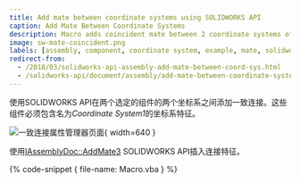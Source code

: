 ```yaml
---
title: Add mate between coordinate systems using SOLIDWORKS API
caption: Add Mate Between Coordinate Systems
description: Macro adds coincident mate between 2 coordinate systems of 2 selected components
image: sw-mate-coincident.png
labels: [assembly, component, coordinate system, example, mate, solidworks api]
redirect-from:
  - /2018/03/solidworks-api-assembly-add-mate-between-coord-sys.html
  - /solidworks-api/document/assembly/add-mate-between-coordinate-systems
---
```

使用SOLIDWORKS API在两个选定的组件的两个坐标系之间添加一致连接。这些组件必须包含名为*Coordinate System1*的坐标系特征。

![一致连接属性管理器页面](sw-mate-coincident.png){ width=640 }

使用[IAssemblyDoc::AddMate3](https://help.solidworks.com/2018/english/api/sldworksapi/solidworks.interop.sldworks~solidworks.interop.sldworks.iassemblydoc~addmate3.html) SOLIDWORKS API插入连接特征。

{% code-snippet { file-name: Macro.vba } %}